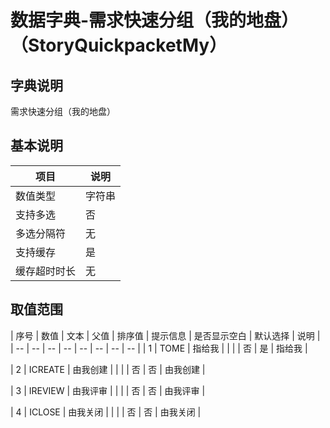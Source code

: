 # 数据字典-需求快速分组（我的地盘）（StoryQuickpacketMy）
## 字典说明
需求快速分组（我的地盘）

## 基本说明
| 项目 | 说明 |
| -- | -- |
| 数值类型 | 字符串 |
| 支持多选 | 否 |
| 多选分隔符 | 无 |
| 支持缓存 | 是 |
| 缓存超时时长 | 无 |

## 取值范围
| 序号 | 数值 | 文本 | 父值 | 排序值 | 提示信息 | 是否显示空白 | 默认选择 | 说明 |
| -- | -- | -- | -- | -- | -- | -- | -- |
| 1 | TOME | 指给我 |  |  |  | 否 | 是 | 指给我 |

| 2 | ICREATE | 由我创建 |  |  |  | 否 | 否 | 由我创建 |

| 3 | IREVIEW | 由我评审 |  |  |  | 否 | 否 | 由我评审 |

| 4 | ICLOSE | 由我关闭 |  |  |  | 否 | 否 | 由我关闭 |


